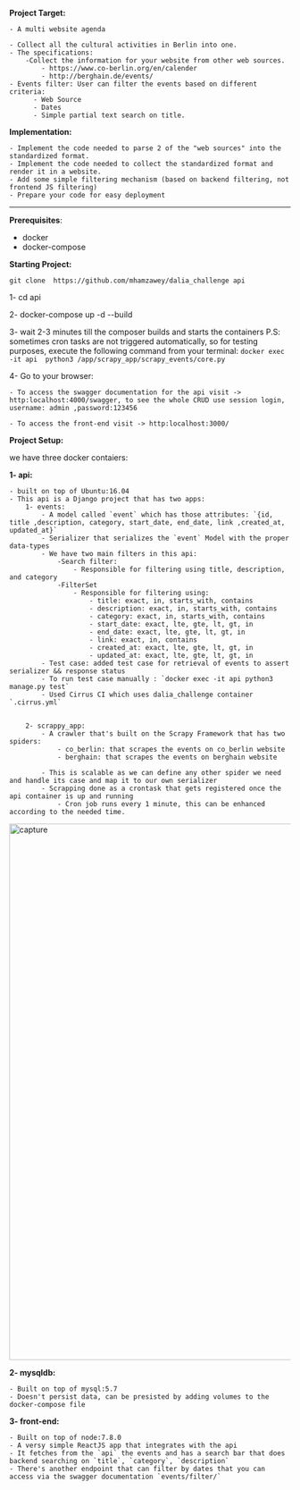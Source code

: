 **Project Target:**

    - A multi website agenda

    - Collect all the cultural activities in Berlin into one.
    - The specifications:
        -Collect the information for your website from other web sources.
            - https://www.co-berlin.org/en/calender
            - http://berghain.de/events/
    - Events filter: User can filter the events based on different criteria:
          - Web Source
          - Dates
          - Simple partial text search on title.

**Implementation:**

    - Implement the code needed to parse 2 of the "web sources" into the standardized format.
    - Implement the code needed to collect the standardized format and render it in a website.
    - Add some simple filtering mechanism (based on backend filtering, not frontend JS filtering)
    - Prepare your code for easy deployment



------------------------------------------------------------------------------------------------------------------------------

**Prerequisites**:

- docker
- docker-compose

**Starting Project:**

`git clone  https://github.com/mhamzawey/dalia_challenge api`

1- cd api

2- docker-compose up -d --build

3- wait 2-3 minutes till the composer builds and starts the containers
P.S: sometimes cron tasks are not triggered automatically,
so for testing purposes, execute the following command from your terminal:
``docker exec -it api  python3 /app/scrapy_app/scrapy_events/core.py``

4- Go to your browser:

    - To access the swagger documentation for the api visit -> http:localhost:4000/swagger, to see the whole CRUD use session login, username: admin ,password:123456

    - To access the front-end visit -> http:localhost:3000/

**Project Setup:**

we have three docker contaiers:

**1- api:**

    - built on top of Ubuntu:16.04
    - This api is a Django project that has two apps:
        1- events:
            - A model called `event` which has those attributes: `{id, title ,description, category, start_date, end_date, link ,created_at, updated_at}`
            - Serializer that serializes the `event` Model with the proper data-types
            - We have two main filters in this api:
                -Search filter:
                    - Responsible for filtering using title, description, and category
                -FilterSet
                    - Responsible for filtering using:
                        - title: exact, in, starts_with, contains
                        - description: exact, in, starts_with, contains
                        - category: exact, in, starts_with, contains
                        - start_date: exact, lte, gte, lt, gt, in
                        - end_date: exact, lte, gte, lt, gt, in
                        - link: exact, in, contains
                        - created_at: exact, lte, gte, lt, gt, in
                        - updated_at: exact, lte, gte, lt, gt, in
            - Test case: added test case for retrieval of events to assert serializer && response status
            - To run test case manually : `docker exec -it api python3 manage.py test`
            - Used Cirrus CI which uses dalia_challenge container `.cirrus.yml`
    
            
        2- scrappy_app:
            - A crawler that's built on the Scrapy Framework that has two spiders:
                - co_berlin: that scrapes the events on co_berlin website
                - berghain: that scrapes the events on berghain website

            - This is scalable as we can define any other spider we need and handle its case and map it to our own serializer
            - Scrapping done as a crontask that gets registered once the api container is up and running
                - Cron job runs every 1 minute, this can be enhanced according to the needed time.

<img width="960" alt="capture" src="https://user-images.githubusercontent.com/5594052/47461927-43826580-d7e2-11e8-8ba1-203f879d0749.PNG">


**2- mysqldb:**

    - Built on top of mysql:5.7
    - Doesn't persist data, can be presisted by adding volumes to the docker-compose file

**3- front-end:**

    - Built on top of node:7.8.0
    - A versy simple ReactJS app that integrates with the api
    - It fetches from the `api` the events and has a search bar that does backend searching on `title`, `category`, `description`
    - There's another endpoint that can filter by dates that you can access via the swagger documentation `events/filter/`
    
 

